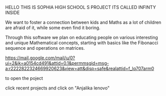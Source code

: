 HELLO THIS IS SOPHIA HIGH SCHOOL S PROJECT
ITS CALLED INFINTY INSIDE


We want to foster a connection between kids and Maths as a lot of children are afraid of it, while some even find it boring.

Through this software we plan on educating people on various interesting and unique Mathematical concepts, starting with basics like the Fibonacci sequence and operations on matrices. 

https://mail.google.com/mail/u/0?ui=2&ik=a0154cd491&attid=0.1&permmsgid=msg-a:r2222822324669920623&view=att&disp=safe&realattid=f_lq707arm0

to open the poject 

click recent projects and click on "Anjalika lenovo"

